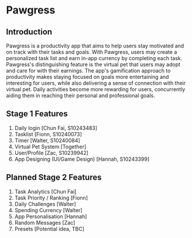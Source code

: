 # Pawgress
## Introduction
Pawgress is a productivity app that aims to help users stay motivated and on track with their tasks and goals. With Pawgress, users may create a personalized task list and earn in-app currency by completing each task. Pawgress's distinguishing feature is the virtual pet that users may adopt and care for with their earnings. The app's gamification approach to productivity makes staying focused on goals more entertaining and interesting for users, while also delivering a sense of connection with their virtual pet. Daily activities become more rewarding for users, concurrently aiding them in reaching their personal and professional goals.
## Stage 1 Features
1. Daily login [Chun Fai, S10243483]
2. Tasklist [Fionn, S10240073]
3. Timer [Walter, S10240084]
4. Virtual Pet System [Together]
5. User/Profile [Zac, S10239942]
6. App Designing (UI/Game Design) [Hannah, S10243399]

## Planned Stage 2 Features
1. Task Analytics [Chun Fai]
2. Task Priority / Ranking [Fionn]
3. Daily Challenges [Walter]
4. Spending Currency [Walter]
5. App Personalisation [Hannah]
6. Random Messages [Zac]
7. Presets [Potential idea, TBC]
